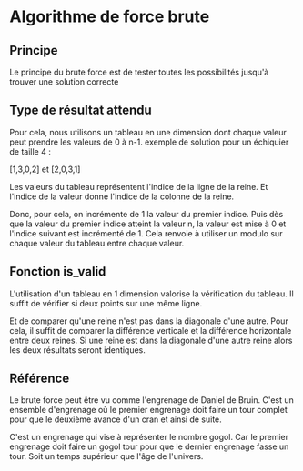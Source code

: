 # Algorithme de force brute

## Principe

Le principe du brute force est de tester toutes les possibilités jusqu'à trouver une solution correcte

## Type de résultat attendu

Pour cela, nous utilisons un tableau en une dimension dont chaque valeur peut prendre les valeurs de 0 à n-1.
exemple de solution pour un échiquier de taille 4 :

  [1,3,0,2] et [2,0,3,1]

Les valeurs du tableau représentent l'indice de la ligne de la reine.
Et l'indice de la valeur donne l'indice de la colonne de la reine.

Donc, pour cela, on incrémente de 1 la valeur du premier indice.
Puis dès que la valeur du premier indice atteint la valeur n, la valeur est mise à 0 et l'indice suivant est incrémenté de 1.
Cela renvoie à utiliser un modulo sur chaque valeur du tableau entre chaque valeur.

## Fonction is_valid

L'utilisation d'un tableau en 1 dimension valorise la vérification du tableau.
Il suffit de vérifier si deux points sur une même ligne.

Et de comparer qu'une reine n'est pas dans la diagonale d'une autre.
Pour cela, il suffit de comparer la différence verticale et la différence horizontale entre deux reines.
Si une reine est dans la diagonale d'une autre reine alors les deux résultats seront identiques.

## Référence

Le brute force peut être vu comme l'engrenage de Daniel de Bruin.
C'est un ensemble d'engrenage où le premier engrenage doit faire un tour complet pour que le deuxième avance d'un cran et ainsi de suite.

C'est un engrenage qui vise à représenter le nombre gogol. Car le premier engrenage doit faire un gogol tour pour que le dernier engrenage fasse un tour.
Soit un temps supérieur que l'âge de l'univers.
